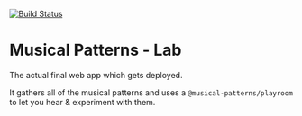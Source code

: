 [![Build Status](https://travis-ci.com/MusicalPatterns/lab.svg?branch=master)](https://travis-ci.com/MusicalPatterns/lab)

# Musical Patterns - Lab

The actual final web app which gets deployed.

It gathers all of the musical patterns and uses a `@musical-patterns/playroom` to let you hear & experiment with them.
